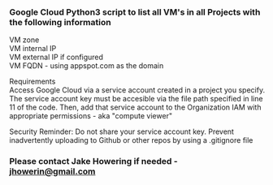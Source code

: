 ### Google Cloud Python3 script to list all VM's in all Projects with the following information
VM zone <br>
VM internal IP <br>
VM external IP if configured <br>
VM FQDN - using appspot.com as the domain <br>

Requirements<br>
Access Google Cloud via a service account created in a project you specify. The service account key must be accesible via the file path specified in line 11 of the code. Then, add that service account to the Organization IAM with appropriate permissions - aka "compute viewer"

Security Reminder:
Do not share your service account key. Prevent inadvertently uploading to Github or other repos by using
a .gitignore file
### Please contact Jake Howering if needed - jhowerin@gmail.com
